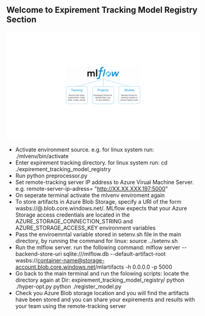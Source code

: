 ## Welcome to Expirement Tracking  Model Registry Section

![alt text](../snapshots/mlflow-components.png)


- Activate environment source. e.g. for linux system run: ./mlvenv/bin/activate
- Enter expirement tracking directory. for linux system run:  cd ./expirement_tracking_model_registry
- Run python preprocessor.py
- Set remote-tracking server IP address to Azure Virual Machine Server. e.g. remote-server-ip-adress= "http://XX.XX.XXX.197:5000"
- On seperate terminal activate the mlvenv enviroment again
- To store artifacts in Azure Blob Storage, specify a URI of the form wasbs://<container>@<storage-account>.blob.core.windows.net/<path>. MLflow expects that your Azure Storage access credentials are located in the AZURE_STORAGE_CONNECTION_STRING and AZURE_STORAGE_ACCESS_KEY environment variables
- Pass the enviroemntal variable stored in setenv.sh file in the main directory, by running the command for linux: source ../setenv.sh
- Run the mlflow server. run the following command: mlflow server --backend-store-uri sqlite:///mlflow.db --default-artifact-root wasbs://container-name@storage-account.blob.core.windows.net/mlartifacts -h 0.0.0.0 -p 5000
- Go back to the main terminal and run the folowing scripts: locate the directory again at Dir: expirement_tracking_model_registry/
    python ./hyper-opt.py
    python ./register_model.py
- Check you Azure Blob storage location and you will find the artifacts have been stored and you can share your expirements and results with your team using the remote-tracking server 

